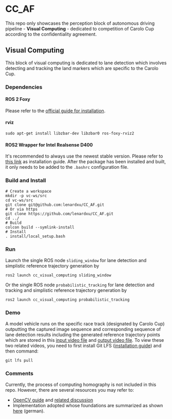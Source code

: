 # CC_AF
This repo only showcases the perception block of autonomous driving pipeline - **Visual Computing** - dedicated to competition 
of Carolo Cup according to the confidentiality agreement.

## Visual Computing
This block of visual computing is dedicated to lane detection which involves detecting and tracking the land markers which 
are specific to the Carolo Cup.

### Dependencies
#### ROS 2 Foxy
Please refer to the [official guide for installation](https://docs.ros.org/en/foxy/Installation.html).
#### rviz
```shell
sudo apt-get install libzbar-dev libzbar0 ros-foxy-rviz2
```
#### ROS2 Wrapper for Intel Realsense D400
It's recommended to always use the newest stable version. Please refer to [this link](https://github.com/IntelRealSense/realsense-ros/wiki/Build-with-local-librealsense2)
as installation guide. After the package has been installed and built, it only needs to be added to the `.bashrc` configuration file.


### Build and Install
```shell
# Create a workspace
mkdir -p vc-ws/src
cd vc-ws/src
git clone git@github.com:lenardxu/CC_AF.git
# Or via https 
git clone https://github.com/lenardxu/CC_AF.git
cd ../
# Build 
colcon build --symlink-install
# Install
. install/local_setup.bash
```

### Run 
Launch the single ROS node `sliding_window` for lane detection and simplistic reference trajectory generation by
```shell
ros2 launch cc_visual_computing sliding_window
```
Or the single ROS node `probabilistic_tracking` for lane detection and tracking and simplistic reference trajectory generation by
```shell
ros2 launch cc_visual_computing probabilistic_tracking
```

### Demo
A model vehicle runs on the specific race track (designated by Carolo Cup) outputting the captured image sequence and corresponding sequence of lane detection 
results including the generated reference trajectory points which are stored in this [input video file](./docs/output.avi) and 
[output video file](./docs/probabilistic_tracking_result_video_slower.avi). To view these two related videos, you need to first
install Git LFS ([installation guide](https://docs.github.com/en/repositories/working-with-files/managing-large-files/installing-git-large-file-storage)) 
and then command:
```shell
git lfs pull
```

### Comments
Currently, the process of computing homography is not included in this repo. However, there are several resources you may refer to:
* [OpenCV guide](https://docs.opencv.org/4.x/d9/dab/tutorial_homography.html) and 
[related discussion](https://stackoverflow.com/questions/48576087/birds-eye-view-perspective-transformation-from-camera-calibration-opencv-python)
* Implementation adopted whose foundations are summarized as shown [here](./docs/IPM.pdf) (german).